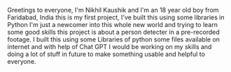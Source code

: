 Greetings to everyone,
I'm Nikhil Kaushik and I'm an 18 year old boy from Faridabad, India
this is my first project, I've built this using some libraries in Python
I'm just a newcomer into this whole new world and trying to learn some good skills
this project is about a person detecter in a pre-recorded footage.
I built this using some Libraries of python some files available on internet and with help of Chat GPT
I would be working on my skills and doing a lot of stuff in future to make something usable and helpful to
everyone.
